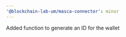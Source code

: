 ```yaml
---
'@blockchain-lab-um/masca-connector': minor
---
```


Added function to generate an ID for the wallet
